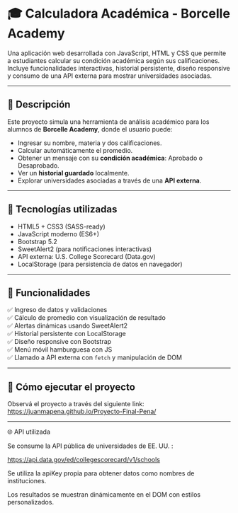 # 🎓 Calculadora Académica - Borcelle Academy

Una aplicación web desarrollada con JavaScript, HTML y CSS que permite a estudiantes calcular su condición académica según sus calificaciones.  
Incluye funcionalidades interactivas, historial persistente, diseño responsive y consumo de una API externa para mostrar universidades asociadas.

---

## 📌 Descripción

Este proyecto simula una herramienta de análisis académico para los alumnos de **Borcelle Academy**, donde el usuario puede:

- Ingresar su nombre, materia y dos calificaciones.
- Calcular automáticamente el promedio.
- Obtener un mensaje con su **condición académica**: Aprobado o Desaprobado.
- Ver un **historial guardado** localmente.
- Explorar universidades asociadas a través de una **API externa**.

---

## 🧪 Tecnologías utilizadas

- HTML5 + CSS3 (SASS-ready)
- JavaScript moderno (ES6+)
- Bootstrap 5.2
- SweetAlert2 (para notificaciones interactivas)
- API externa: U.S. College Scorecard (Data.gov)
- LocalStorage (para persistencia de datos en navegador)

---

## 🎯 Funcionalidades

✅ Ingreso de datos y validaciones  
✅ Cálculo de promedio con visualización de resultado  
✅ Alertas dinámicas usando SweetAlert2  
✅ Historial persistente con LocalStorage  
✅ Diseño responsive con Bootstrap  
✅ Menú móvil hamburguesa con JS  
✅ Llamado a API externa con `fetch` y manipulación de DOM

---

## 🚀 Cómo ejecutar el proyecto

Observá el proyecto a través del siguiente link:
https://juanmapena.github.io/Proyecto-Final-Pena/

---

🌐 API utilizada

Se consume la API pública de universidades de EE. UU. :

https://api.data.gov/ed/collegescorecard/v1/schools

Se utiliza la apiKey propia para obtener datos como nombres de instituciones.

Los resultados se muestran dinámicamente en el DOM con estilos personalizados.

